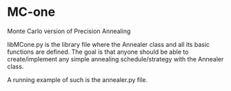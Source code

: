 # MC-one
Monte Carlo version of Precision Annealing

libMCone.py is the library file where the Annealer class and all its basic functions are defined. 
The goal is that anyone should be able to create/implement any simple annealing schedule/strategy with the Annealer class.

A running example of such is the annealer.py file.
